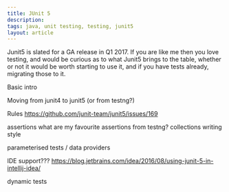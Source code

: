 ```yaml
---
title: JUnit 5
description: 
tags: java, unit testing, testing, junit5
layout: article
---
```


Junit5 is slated for a GA release in Q1 2017.
If you are like me then you love testing, and would be curious as to what Junit5 brings to the table, whether or not it would be worth starting to use it, and if you have tests already, migrating those to it.
 

Basic intro

Moving from junit4 to junit5
(or from testng?)

Rules
https://github.com/junit-team/junit5/issues/169

assertions
what are my favourite assertions from testng?
collections
writing style

parameterised tests / data providers

IDE support???
https://blog.jetbrains.com/idea/2016/08/using-junit-5-in-intellij-idea/

dynamic tests
